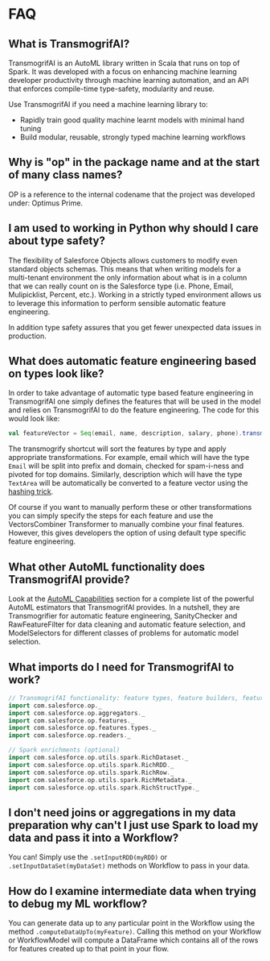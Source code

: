 # FAQ

## What is TransmogrifAI?

TransmogrifAI is an AutoML library written in Scala that runs on top of Spark. It was developed with a focus on enhancing machine learning developer productivity through machine learning automation, and an API that enforces compile-time type-safety, modularity and reuse.

Use TransmogrifAI if you need a machine learning library to:

* Rapidly train good quality machine learnt models with minimal hand tuning
* Build modular, reusable, strongly typed machine learning workflows

## Why is "op" in the package name and at the start of many class names?

OP is a reference to the internal codename that the project was developed under: Optimus Prime.

## I am used to working in Python why should I care about type safety?

The flexibility of Salesforce Objects allows customers to modify even standard objects schemas. This means that when writing models for a multi-tenant environment the only information about what is in a column that we can really count on is the Salesforce type (i.e. Phone, Email, Mulipicklist, Percent, etc.). Working in a strictly typed environment allows us to leverage this information to perform sensible automatic feature engineering. 

In addition type safety assures that you get fewer unexpected data issues in production.

## What does automatic feature engineering based on types look like?

In order to take advantage of automatic type based feature engineering in TransmogrifAI one simply defines the features that will be used in the model and relies on TransmogrifAI to do the feature engineering. The code for this would look like:

```scala
val featureVector = Seq(email, name, description, salary, phone).transmogrify()
```

The transmogrify shortcut will sort the features by type and apply appropriate transformations. For example, email which will have the type `Email` will be split into prefix and domain, checked for spam-i-ness and pivoted for top domains. Similarly, description which will have the type `TextArea` will be automatically be converted to a feature vector using the [hashing trick](https://en.wikipedia.org/wiki/Feature_hashing). 

Of course if you want to manually perform these or other transformations you can simply specify the steps for each feature and use the VectorsCombiner Transformer to manually combine your final features. However, this gives developers the option of using default type specific feature engineering.

## What other AutoML functionality does TransmogrifAI provide? 

Look at the [AutoML Capabilities](../AutoML-Capabilities) section for a complete list of the powerful AutoML estimators that TransmogrifAI provides. In a nutshell, they are Transmogrifier for automatic feature engineering, SanityChecker and RawFeatureFilter for data cleaning and automatic feature selection, and ModelSelectors for different classes of problems for automatic model selection.

## What imports do I need for TransmogrifAI to work?

```scala
// TransmogrifAI functionality: feature types, feature builders, feature dsl, readers, aggregators etc.
import com.salesforce.op._
import com.salesforce.op.aggregators._
import com.salesforce.op.features._
import com.salesforce.op.features.types._
import com.salesforce.op.readers._

// Spark enrichments (optional)
import com.salesforce.op.utils.spark.RichDataset._
import com.salesforce.op.utils.spark.RichRDD._
import com.salesforce.op.utils.spark.RichRow._
import com.salesforce.op.utils.spark.RichMetadata._
import com.salesforce.op.utils.spark.RichStructType._
```

## I don't need joins or aggregations in my data preparation why can't I just use Spark to load my data and pass it into a Workflow?
You can! Simply use the `.setInputRDD(myRDD)` or `.setInputDataSet(myDataSet)` methods on Workflow to pass in your data.

## How do I examine intermediate data when trying to debug my ML workflow?
You can generate data up to any particular point in the Workflow using the method `.computeDataUpTo(myFeature)`. Calling this method on your Workflow or WorkflowModel will compute a DataFrame which contains all of the rows for features created up to that point in your flow.

